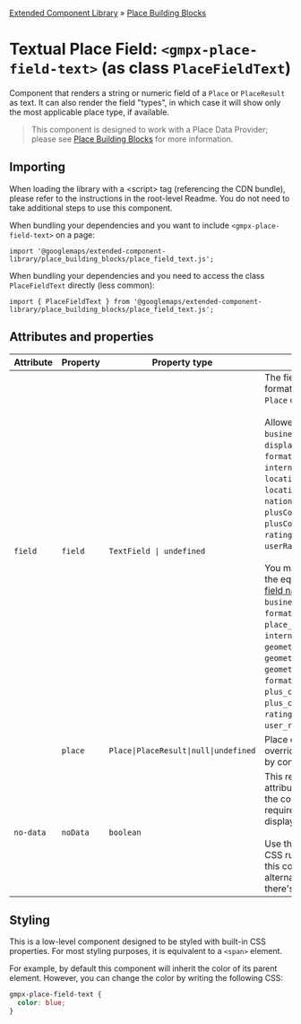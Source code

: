[Extended Component Library](../../../README.md) » [Place Building Blocks](../README.md)

# Textual Place Field: `<gmpx-place-field-text>` (as class `PlaceFieldText`)

Component that renders a string or numeric field of a `Place` or
`PlaceResult` as text. It can also render the field "types", in which case it
will show only the most applicable place type, if available.

> This component is designed to work with a Place Data Provider; please see [Place Building Blocks](../README.md) for more information.

## Importing

When loading the library with a &lt;script&gt; tag (referencing the CDN bundle), please refer to the instructions in the root-level Readme. You do not need to take additional steps to use this component.

When bundling your dependencies and you want to include `<gmpx-place-field-text>` on a page:

```
import '@googlemaps/extended-component-library/place_building_blocks/place_field_text.js';
```

When bundling your dependencies and you need to access the class `PlaceFieldText` directly (less common):

```
import { PlaceFieldText } from '@googlemaps/extended-component-library/place_building_blocks/place_field_text.js';
```

## Attributes and properties

| Attribute | Property | Property type                         | Description                                                                                                                                                                                                                                                                                                                                                                                                                                                                                                                                                                                                                                                                                                                                                                                                                                                                                                                           | Default | [Reflects?](https://open-wc.org/guides/knowledge/attributes-and-properties/#attribute-and-property-reflection) |
| --------- | -------- | ------------------------------------- | ------------------------------------------------------------------------------------------------------------------------------------------------------------------------------------------------------------------------------------------------------------------------------------------------------------------------------------------------------------------------------------------------------------------------------------------------------------------------------------------------------------------------------------------------------------------------------------------------------------------------------------------------------------------------------------------------------------------------------------------------------------------------------------------------------------------------------------------------------------------------------------------------------------------------------------- | ------- | -------------------------------------------------------------------------------------------------------------- |
| `field`   | `field`  | `TextField \| undefined`              | The field to display, formatted as it is on either a `Place` or `PlaceResult`.<br/><br/>Allowed [`Place` fields](https://developers.google.com/maps/documentation/javascript/reference/place?utm_source=npm&utm_medium=documentation&utm_campaign=&utm_content=web_components) are: `businessStatus`, `displayName`, `formattedAddress`, `id`, `internationalPhoneNumber`, `location`, `location.lat`, `location.lng`, `nationalPhoneNumber`, `plusCode.compoundCode`, `plusCode.globalCode`, `rating`, `types`, and `userRatingCount`.<br/><br/>You may also specify one of the equivalent [`PlaceResult` field names](https://developers.google.com/maps/documentation/javascript/reference/places-service?utm_source=npm&utm_medium=documentation&utm_campaign=&utm_content=web_components#PlaceResult): `business_status`, `name`, `formatted_address`, `place_id`, `international_phone_number`, `geometry.location`, `geometry.location.lat`, `geometry.location.lng`, `formatted_phone_number`, `plus_code.compound_code`, `plus_code.global_code`, `rating`, `types`, and `user_ratings_total`. |         | ✅                                                                                                              |
|           | `place`  | `Place\|PlaceResult\|null\|undefined` | Place data to render, overriding anything provided by context.                                                                                                                                                                                                                                                                                                                                                                                                                                                                                                                                                                                                                                                                                                                                                                                                                                                                        |         | ❌                                                                                                              |
| `no-data` | `noData` | `boolean`                             | This read-only property and attribute indicate whether the component has the required Place data to display itself.<br/><br/>Use the attribute to target CSS rules if you wish to hide this component, or display alternate content, when there's no valid data.                                                                                                                                                                                                                                                                                                                                                                                                                                                                                                                                                                                                                                                                      | `true`  | ✅                                                                                                              |

## Styling

This is a low-level component designed to be styled with built-in CSS properties. For most styling purposes, it is equivalent to a `<span>` element.

For example, by default this component will inherit the color of its parent element. However, you can change the color by writing the following CSS:


```css
gmpx-place-field-text {
  color: blue;
}
```



